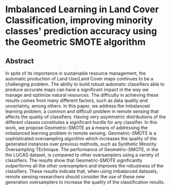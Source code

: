 # Imbalanced Learning in Land Cover Classification, improving minority classes' prediction accuracy using the Geometric SMOTE algorithm

## Abstract

In spite of its importance in sustainable resource management, the automatic production of Land
Use/Land Cover maps continues to be a challenging problem. The ability to build robust automatic
classifiers able to produce accurate maps can have a significant impact in the way we manage and
optimize natural resources. The difficulty in achieving these results comes from many different
factors, such as data quality and uncertainty, among others. In this paper, we address the
imbalanced learning problem, a common and difficult problem in remote sensing that affects the
quality of classifiers. Having very asymmetric distributions of the different classes constitutes a
significant hurdle for any classifier. In this work, we propose Geometric-SMOTE as a means of
addressing the imbalanced learning problem in remote sensing. Geometric-SMOTE is a sophisticated
oversampling algorithm which increases the quality of the generated instances over previous methods,
such as Synthetic Minority Oversampling TEchnique. The performance of Geometric-SMOTE, in the the
LUCAS dataset, is compared to other oversamplers using a variety of classifiers. The results show
that Geometric-SMOTE significantly outperforms all the other oversamplers and improves the
robustness of the classifiers. These results indicate that, when using imbalanced datasets, remote
sensing researchers should consider the use of these new generation oversamplers to increase the
quality of the classification results.
